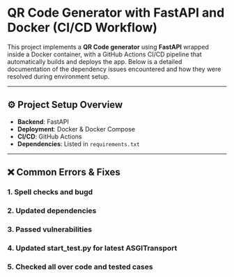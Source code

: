 # QR Code Generator with FastAPI and Docker (CI/CD Workflow)

This project implements a **QR Code generator** using **FastAPI** wrapped inside a Docker container, with a GitHub Actions CI/CD pipeline that automatically builds and deploys the app. Below is a detailed documentation of the dependency issues encountered and how they were resolved during environment setup.

---

## ⚙️ Project Setup Overview

- **Backend**: FastAPI
- **Deployment**: Docker & Docker Compose
- **CI/CD**: GitHub Actions
- **Dependencies**: Listed in `requirements.txt`

---

## ❌ Common Errors & Fixes

### 1. Spell checks and bugd
### 2. Updated dependencies
### 3. Passed vulnerabilities
### 4. Updated start_test.py for latest ASGITransport
### 5. Checked all over code and tested cases
